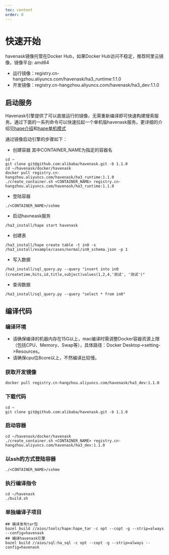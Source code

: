 ```yaml
---
toc: content
order: 0
---
```


# 快速开始
havenask镜像托管在Docker Hub，如果Docker Hub访问不稳定，推荐阿里云镜像，镜像平台: amd64
* 运行镜像：registry.cn-hangzhou.aliyuncs.com/havenask/ha3_runtime:1.1.0
* 开发镜像：registry.cn-hangzhou.aliyuncs.com/havenask/ha3_dev:1.1.0

## 启动服务
Havenask引擎提供了可以直接运行的镜像，无需重新编译即可快速构建搜索服务。通过下面的一系列命令可以快速拉起一个单机版havenask服务。更详细的介绍见[hape介绍](../petool/intro.md)和[hape单机模式](../petool/localmode.md)

通过镜像启动引擎的步骤如下：
* 创建容器
其中CONTAINER_NAME为指定的容器名
```
cd ~
git clone git@github.com:alibaba/havenask.git -b 1.1.0
cd ~/havenask/docker/havenask
docker pull registry.cn-hangzhou.aliyuncs.com/havenask/ha3_runtime:1.1.0
./create_container.sh <CONTAINER_NAME> registry.cn-hangzhou.aliyuncs.com/havenask/ha3_runtime:1.1.0
```

* 登陆容器
```
./<CONTAINER_NAME>/sshme
```

* 启动havneask服务
```
/ha3_install/hape start havenask
```
* 创建表
```
/ha3_install/hape create table -t in0 -s /ha3_install/example/cases/normal/in0_schema.json -p 1
```

* 写入数据
```
/ha3_install/sql_query.py --query "insert into in0 (createtime,hits,id,title,subject)values(1,2,4,'测试', '测试')"
```
* 查询数据
```
/ha3_install/sql_query.py --query "select * from in0"
```

## 编译代码

### 编译环境
* 请确保编译的机器内存在15G以上，mac编译时需调整Docker容器资源上限（包括CPU、Memory、Swap等），具体路径：Docker Desktop->setting->Resources。
* 请确保cpu位8core以上，不然编译比较慢。

### 获取开发镜像

```
docker pull registry.cn-hangzhou.aliyuncs.com/havenask/ha3_dev:1.1.0
```
### 下载代码
```
cd ~
git clone git@github.com:alibaba/havenask.git -b 1.1.0
```

### 启动容器
```
cd ~/havenask/docker/havenask
./create_container.sh <CONTAINER_NAME> registry.cn-hangzhou.aliyuncs.com/havenask/ha3_dev:1.1.0
```
### 以ssh的方式登陆容器
```
./<CONTAINER_NAME>/sshme
```

### 执行编译指令
```
cd ~/havenask
./build.sh
```
### 单独编译子项目
```
## 编译发布tar包
bazel build //aios/tools/hape:hape_tar -c opt --copt -g --strip=always --config=havenask
## 编译havenask引擎
bazel build //aios/sql:ha_sql -c opt --copt -g --strip=always --config=havenask
```